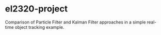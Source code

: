 # el2320-project

Comparison of Particle Filter and Kalman Filter approaches in a simple real-time object tracking example.
